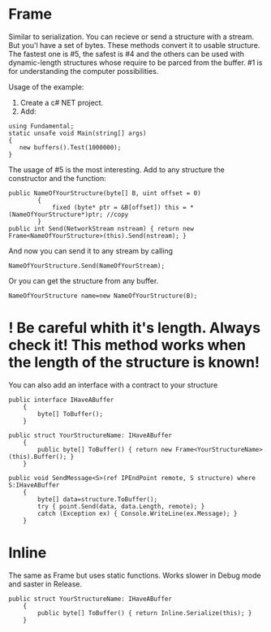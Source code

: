 # Frame
Similar to serialization.
You can recieve or send a structure with a stream. But you'l have a set of bytes. These methods convert it to usable structure. The fastest one is #5, the safest is #4 and the others can be used with dynamic-length structures whose require to be parced from the buffer. #1 is for understanding the computer possibilities.

Usage of the example:
1. Create a c# NET project.
2. Add:
```
using Fundamental;
static unsafe void Main(string[] args)
{
   new buffers().Test(1000000);
}
```
The usage of #5 is the most interesting.
Add to any structure the constructor and the function:
```
public NameOfYourStructure(byte[] B, uint offset = 0)
        {
            fixed (byte* ptr = &B[offset]) this = *(NameOfYourStructure*)ptr; //copy
        }
public int Send(NetworkStream nstream) { return new Frame<NameOfYourStructure>(this).Send(nstream); }
```
And now you can send it to any stream by calling
```
NameOfYourStructure.Send(NameOfYourStream);
```
Or you can get the structure from any buffer.
```
NameOfYourStructure name=new NameOfYourStructure(B);
```
<H1>! Be careful whith it's length. Always check it! This method works when the length of the structure is known!</H1>

You can also add an interface with a contract to your structure
```
public interface IHaveABuffer
    {
        byte[] ToBuffer();
    }
    
public struct YourStructureName: IHaveABuffer
    {
        public byte[] ToBuffer() { return new Frame<YourStructureName>(this).Buffer(); }   
    }
    
public void SendMessage<S>(ref IPEndPoint remote, S structure) where S:IHaveABuffer
    {
        byte[] data=structure.ToBuffer();
        try { point.Send(data, data.Length, remote); }
        catch (Exception ex) { Console.WriteLine(ex.Message); }
    }
```
<H1> Inline </H1>
The same as Frame but uses static functions. Works slower in Debug mode and saster in Release.

```
public struct YourStructureName: IHaveABuffer
    {
        public byte[] ToBuffer() { return Inline.Serialize(this); }   
    }
```

